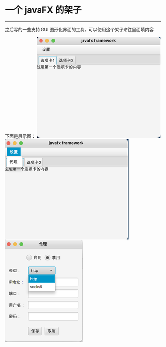 # 一个 javaFX 的架子  

---
之后写的一些支持 GUI 图形化界面的工具，可以使用这个架子来往里面填内容

下面是展示图：
<img src="img/1.png" width="400" height="auto">
<img src="img/2.png" width="400" height="auto">
<img src="img/3.png" width="250" height="auto">
